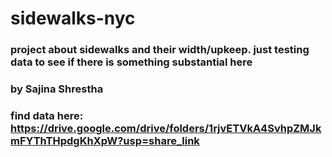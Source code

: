 # sidewalks-nyc

### project about sidewalks and their width/upkeep. just testing data to see if there is something  substantial here

### by Sajina Shrestha

### find data here: https://drive.google.com/drive/folders/1rjvETVkA4SvhpZMJkmFYThTHpdgKhXpW?usp=share_link 

